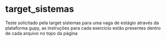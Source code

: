 # target_sistemas

Teste solicitado pela target sistemas para uma vaga de estágio através da plataforma gupy, as instruções para cada exercicio estão presentes dentro de cada arquivo no topo da página